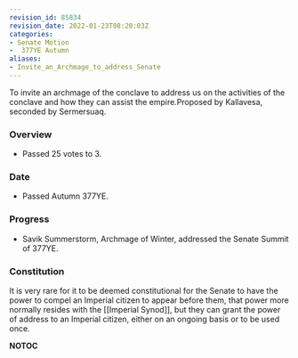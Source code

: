 ```yaml
---
revision_id: 85834
revision_date: 2022-01-23T08:20:03Z
categories:
- Senate Motion
-  377YE Autumn
aliases:
- Invite_an_Archmage_to_address_Senate
---
```


To invite an archmage of the conclave to address us on the activities of the conclave and how they can assist the empire.Proposed by Kallavesa, seconded by Sermersuaq. 

### Overview
* Passed 25 votes to 3.

### Date
* Passed Autumn 377YE.

### Progress
* Savik Summerstorm, Archmage of Winter, addressed the Senate Summit of 377YE.

### Constitution
It is very rare for it to be deemed constitutional for the Senate to have the power to compel an Imperial citizen to appear before them, that power more normally resides with the [[Imperial Synod]], but they can grant the power of address to an Imperial citizen, either on an ongoing basis or to be used once.



__NOTOC__